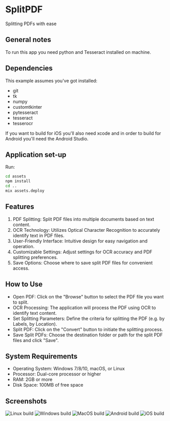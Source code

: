 # SplitPDF
Splitting PDFs with ease


## General notes

To run this app you need python and Tesseract installed on machine.

## Dependencies

This example assumes you've got installed:

- git
- tk
- numpy
- customtkinter
- pytesseract
- tesseract
- tesserocr

If you want to build for iOS you'll also need xcode and in order to build for Android you'll need the
Android Studio.

## Application set-up

Run:

```bash
cd assets
npm install
cd ..
mix assets.deploy
```

## Features
1) PDF Splitting: Split PDF files into multiple documents based on text content.
2) OCR Technology: Utilizes Optical Character Recognition to accurately identify text in PDF files.
3) User-Friendly Interface: Intuitive design for easy navigation and operation.
4) Customizable Settings: Adjust settings for OCR accuracy and PDF splitting preferences.
5) Save Options: Choose where to save split PDF files for convenient access.

## How to Use
- Open PDF: Click on the "Browse" button to select the PDF file you want to split.
- OCR Processing: The application will process the PDF using OCR to identify text content.
- Set Splitting Parameters: Define the criteria for splitting the PDF (e.g. by Labels, by Location).
- Split PDF: Click on the "Convert" button to initiate the splitting process.
- Save Split PDFs: Choose the destination folder or path for the split PDF files and click "Save".


## System Requirements
- Operating System: Windows 7/8/10, macOS, or Linux
- Processor: Dual-core processor or higher
- RAM: 2GB or more
- Disk Space: 100MB of free space

## Screenshots

![Linux build](/nodeploy/linux_todo.png?raw=true "Linux build")
![Windows build](/nodeploy/windows_todo.png?raw=true "Windows build")
![MacOS build](/nodeploy/macos_todo.png?raw=true "MacOS build")
![Android build](/nodeploy/android_todo.png?raw=true "Android build")
![iOS build](/nodeploy/ios_todo.png?raw=true "iOS build")



